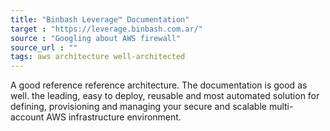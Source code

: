 ```yaml
---
title: "Binbash Leverage™ Documentation"
target : "https://leverage.binbash.com.ar/"
source : "Googling about AWS firewall"
source_url : ""
tags: aws architecture well-architected 
---
```


A good reference reference architecture. The documentation is good as well. the leading, easy to deploy, reusable and most automated solution for defining, provisioning and managing your secure and scalable multi-account AWS infrastructure environment.